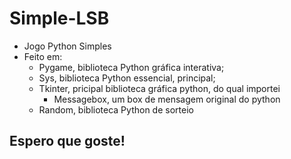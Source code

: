 # Simple-LSB
- Jogo Python Simples
- Feito em:
  - Pygame, biblioteca Python gráfica interativa;
  - Sys, biblioteca Python essencial, principal;
  - Tkinter, pricipal biblioteca gráfica python, do qual importei
    - Messagebox, um box de mensagem original do python
  - Random, biblioteca Python de sorteio
## Espero que goste!
